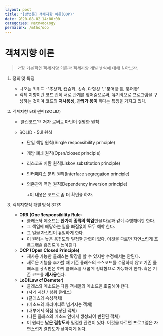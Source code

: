 ```yaml
---
layout: post
title: "[방법론] 객체지향 이론(OOP)"
date: 2020-08-02 14:00:00
categories: Methodology
permalink: /mtho/oop
---
```


# 객체지향 이론

> 가장 기본적인 객체지향 이론과 객체지향 개발 방식에 대해 알아보자.

1. 정의 및 특징

   - 나오는 키워드 : '추상화, 캡슐화, 상속, 다형성..', '붕어빵 틀, 붕어빵'
   - 객체 지향이란 코드 간에 서로 관계를 맺어줌으로써, 유기적으로 프로그램을 구성하는 것이며 코드의 **재사용성, 관리가 용이** 하다는 특징을 가지고 있다.

2. 객체지향 5대 원칙(SOLID)

   - '클린코드'의 저자 로버트 마틴이 설명한 원칙

   - SOLID - 5대 원칙

     - 단일 책임 원칙(Single responsibility principle) 

     - 개방 폐쇄 원칙(Open/closed principle)

     - 리스코프 치환 원칙(Liskov substitution principle) 

     - 인터페이스 분리 원칙(Interface segregation principle) 

     - 의존관계 역전 원칙(Dependency inversion principle)

       +이 내용은 코드로 좀 더 확인을 하자.

3. 객체지향적 개발 방식 3가지

   - **ORR (One Responsibility Rule)** 
     - 클래스와 메소드는 **한가지 종류의 책임**만을 다음과 같이 수행해야만 한다.
     - 그 책임에 해당하는 일을 빠짐없이 모두 해야 한다.
     - 그 일을 자신만이 유일하게 한다.
     - 이 원리는 높은 응집도와 밀접한 관련이 있다.
       이것을 따르면 자연스럽게 프로그램은 응집도가 높아진다
   - **OCP (Open Closed Principle)**
     - 재사용 가능한 클래스는 확장을 할 수 있지만 수정해서는 안된다.
     - 새로운 기능을 추가할 때 기존 클래스의 소스코드를 수정하지 않고 기존 클래스를 상속받은 하위 클래스를 새롭게 정의함으로 가능해야 한다. 혹은 기존 코드를 **재사용**한다.
   - **LoD(Law of Demeter)**
     - 클래스의 메소드는 다음 객체들의 메소드만 호출해야 한다.
     - (자기 자신 / 상위 클래스)
     - (클래스의 속성객체)
     - (메소드의 패러미터로 넘겨지는 객체)
     - (내부에서 직접 생성된 객체)
     - (다른 클래스의 메소드 안에서 생성되어 반환된 객체)
     - 이 원리는 **낮은 결합도**와 밀접한 관련이 있다.
       이것을 따르면 프로그램은 자연스럽게 결합도가 낮아지게 된다.
